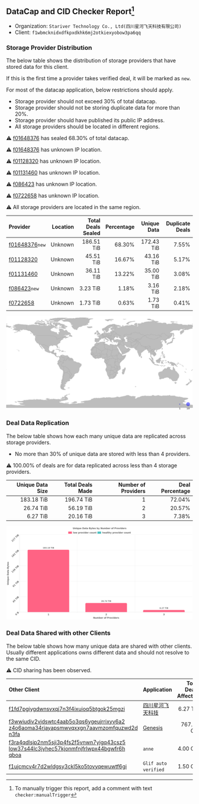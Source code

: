 ## DataCap and CID Checker Report[^1]
 - Organization: `Stariver Technology Co., Ltd(四川星河飞天科技有限公司)`
 - Client: `f1wbmcknidxdfkpxdkhk6mj2otkiexyobow3pa6qq`
### Storage Provider Distribution
The below table shows the distribution of storage providers that have stored data for this client.

If this is the first time a provider takes verified deal, it will be marked as `new`.

For most of the datacap application, below restrictions should apply.
 - Storage provider should not exceed 30% of total datacap.
 - Storage provider should not be storing duplicate data for more than 20%.
 - Storage provider should have published its public IP address.
 - All storage providers should be located in different regions.

⚠️ [f01648376](https://filfox.info/en/address/f01648376) has sealed 68.30% of total datacap.

⚠️ [f01648376](https://filfox.info/en/address/f01648376) has unknown IP location.

⚠️ [f01128320](https://filfox.info/en/address/f01128320) has unknown IP location.

⚠️ [f01131460](https://filfox.info/en/address/f01131460) has unknown IP location.

⚠️ [f086423](https://filfox.info/en/address/f086423) has unknown IP location.

⚠️ [f0722658](https://filfox.info/en/address/f0722658) has unknown IP location.

⚠️ All storage providers are located in the same region.

| Provider                                                    | Location | Total Deals Sealed | Percentage | Unique Data | Duplicate Deals |
| :---------------------------------------------------------- | -------: | -----------------: | ---------: | ----------: | --------------: |
| [f01648376](https://filfox.info/en/address/f01648376)`new`  |  Unknown |         186.51 TiB |     68.30% |  172.43 TiB |           7.55% |
| [f01128320](https://filfox.info/en/address/f01128320)       |  Unknown |          45.51 TiB |     16.67% |   43.16 TiB |           5.17% |
| [f01131460](https://filfox.info/en/address/f01131460)       |  Unknown |          36.11 TiB |     13.22% |   35.00 TiB |           3.08% |
| [f086423](https://filfox.info/en/address/f086423)`new`      |  Unknown |           3.23 TiB |      1.18% |    3.16 TiB |           2.18% |
| [f0722658](https://filfox.info/en/address/f0722658)         |  Unknown |           1.73 TiB |      0.63% |    1.73 TiB |           0.41% |

![Provider Distribution](https://raw.githubusercontent.com/data-preservation-programs/filplus-checker-assets/main/filecoin-project/filecoin-plus-large-datasets/issues/116/1671092541178.png)
### Deal Data Replication
The below table shows how each many unique data are replicated across storage providers.
- No more than 30% of unique data are stored with less than 4 providers.

⚠️ 100.00% of deals are for data replicated across less than 4 storage providers.

| Unique Data Size | Total Deals Made | Number of Providers | Deal Percentage |
| ---------------: | ---------------: | ------------------: | --------------: |
|       183.18 TiB |       196.74 TiB |                   1 |          72.04% |
|        26.74 TiB |        56.19 TiB |                   2 |          20.57% |
|         6.27 TiB |        20.16 TiB |                   3 |           7.38% |

![Replication Distribution](https://raw.githubusercontent.com/data-preservation-programs/filplus-checker-assets/main/filecoin-project/filecoin-plus-large-datasets/issues/116/1671092544066.png)
### Deal Data Shared with other Clients
The below table shows how many unique data are shared with other clients.
Usually different applications owns different data and should not resolve to the same CID.

⚠️ CID sharing has been observed.

| Other Client                                                                                                                                                                                                              | Application                                                                                 | Total Deals Affected | Unique CIDs |          Verifier |
| :------------------------------------------------------------------------------------------------------------------------------------------------------------------------------------------------------------------------ | :------------------------------------------------------------------------------------------ | -------------------: | ----------: | ----------------: |
| [f1fd7pgiygdwnsvxqj7n3f4ixuioq5btgok25mgzi](https://filfox.info/en/address/f1fd7pgiygdwnsvxqj7n3f4ixuioq5btgok25mgzi)                                                                                                     | [四川星河飞天科技](https://github.com/filecoin-project/filecoin-plus-client-onboarding/issues/1325) |             6.27 TiB |      14,382 |         Steven Li |
| [f3wwiudiv2vjdswtc4aab5o3qs6ygeujrrixyv6a2<br/>z4o6aoma34rjayapsmwvqxxgn7aavmzomfquzwd2d<br/>n3fa](https://filfox.info/en/address/f3wwiudiv2vjdswtc4aab5o3qs6ygeujrrixyv6a2z4o6aoma34rjayapsmwvqxxgn7aavmzomfquzwd2dn3fa) | [Genesis](https://github.com/filecoin-project/filecoin-plus-client-onboarding/issues/1700)  |           767.50 GiB |         171 |         Steven Li |
| [f3ra4qdlsjp2nm5sji3p4fs2f5vnwn7yjgq43csz5<br/>low37s44lc3jyhec57kjonmfnjfrlwpx44bgwfr6h<br/>qboa](https://filfox.info/en/address/f3ra4qdlsjp2nm5sji3p4fs2f5vnwn7yjgq43csz5low37s44lc3jyhec57kjonmfnjfrlwpx44bgwfr6hqboa) | `anne`                                                                                      |             4.00 GiB |           1 |            Neo Ge |
| [f1ujcmcv4r7d2wldgsy3ckl5ko5tovyqewuwtf6gi](https://filfox.info/en/address/f1ujcmcv4r7d2wldgsy3ckl5ko5tovyqewuwtf6gi)                                                                                                     | `Glif auto verified`                                                                        |             1.50 GiB |           3 | Jonathan Schwartz |

[^1]: To manually trigger this report, add a comment with text `checker:manualTrigger`
